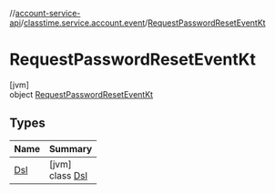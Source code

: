 //[account-service-api](../../../index.md)/[classtime.service.account.event](../index.md)/[RequestPasswordResetEventKt](index.md)

# RequestPasswordResetEventKt

[jvm]\
object [RequestPasswordResetEventKt](index.md)

## Types

| Name | Summary |
|---|---|
| [Dsl](-dsl/index.md) | [jvm]<br>class [Dsl](-dsl/index.md) |
